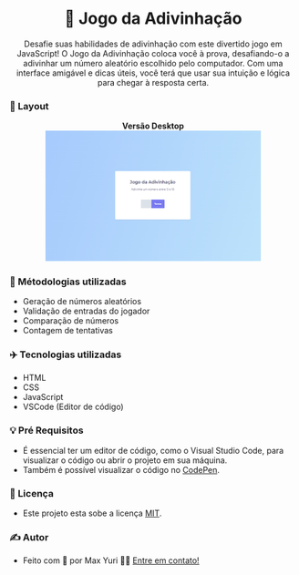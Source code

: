 <h1 align="center"> 
    🎰 Jogo da Adivinhação
</h1>
<p align="center">
 Desafie suas habilidades de adivinhação com este divertido jogo em JavaScript! O Jogo da Adivinhação coloca você à prova, desafiando-o a adivinhar um número aleatório escolhido pelo computador. Com uma interface amigável e dicas úteis, você terá que usar sua intuição e lógica para chegar à resposta certa.
</p>

### 📰 Layout

<p align="center">
  <strong>Versão Desktop</strong>
  <br>
  <img
    alt="Jogo da Adivinhação"
    title="Jogo da Adivinhação"
    src="/assets/Jogo da adivinhação.png" width="75%" height="75%"
  />
  <br>
  

### 👀 Métodologias utilizadas 
  - Geração de números aleatórios
  - Validação de entradas do jogador
  - Comparação de números
  - Contagem de tentativas

### ✈️ Tecnologias utilizadas
  - HTML
  - CSS
  - JavaScript
  - VSCode (Editor de código)
  

### 💡 Pré Requisitos
  - É essencial ter um editor de código, como o Visual Studio Code, para visualizar o código ou abrir o projeto em sua máquina.
  - Também é possível visualizar o código no [CodePen](https://codepen.io/maxyuri13/pen/OJrvJaK). 

### 📝 Licença

- Este projeto esta sobe a licença [MIT](/LICENSE).

### ✍ Autor

- Feito com 💛 por Max Yuri 👋🏽 [Entre em contato!](https://www.linkedin.com/in/maxyuri13/)